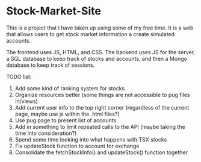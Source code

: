 # Stock-Market-Site
This is a project that I have taken up using some of my free time. It is a web that allows users to get stock market information a create simulated accounts.

The frontend uses JS, HTML, and CSS. The backend uses JS for the server, a SQL database to keep track of stocks and accounts, and then a Mongo database to keep track of sessions.

TODO list:
1. Add some kind of ranking system for stocks
2. Organize resources better (some things are not accessible to pug files in/views)
3. Add current user info to the top right corner (regardless of the current page, maybe use js within the .html files?)
4. Use pug page to present list of accounts
5. Add in something to limit repeated calls to the API (maybe taking the time into consideration?)
6. Spend some time looking into what happens with TSX stocks
7. Fix updateStock function to account for exchange
8. Consolidate the fetchStockInfo() and updateStock() function together
